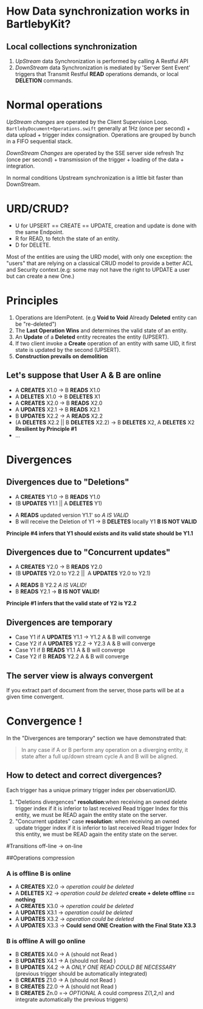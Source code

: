 # How Data synchronization works in BartlebyKit?

## Local collections synchronization

1. *UpStream* data Synchronization is performed by calling A Restful API 
2. *DownStream* data Synchronization is mediated by 'Server Sent Event' triggers that Transmit Restful **READ** operations demands, or local **DELETION** commands. 

# Normal operations

*UpStream changes* are operated by the Client Supervision Loop. `BartlebyDocument+Operations.swift` 
generally at 1Hz (once per second) + data upload + trigger index consignation. Operations are grouped by bunch in a FIFO sequential stack.

*DownStream Changes* are operated by the SSE server side refresh  1hz (once per second) + transmission of the trigger + loading of the data + integration.

In normal conditions Upstream synchronization is a little bit faster than DownStream.

# URD/CRUD?

- U for UPSERT == CREATE == UPDATE, creation and update is done with the same Endpoint.
- R for READ, to fetch the state of an entity.
- D for DELETE. 

Most of the entities are using the URD model, with only one exception: the "users" that are relying on a classical CRUD model to provide a better ACL and Security context.(e.g: some may not have the right to UPDATE a user but can create a new One.)
  
# Principles

1. Operations are IdemPotent. (e.g **Void to Void** Already **Deleted** entity can be "re-deleted")
2. The **Last Operation Wins** and determines the valid state of an entity.
3. An **Update** of a **Deleted** entity recreates the entity (UPSERT).
4. If two client invoke a **Create** operation of an entity with same UID, it first state is updated by the second (UPSERT).
5. **Construction prevails on demolition**

## Let's suppose that User A & B are online
 
- A **CREATES** X1.0 ->  B **READS** X1.0
- A **DELETES** X1.0 ->  B **DELETES** X1
- A **CREATES** X2.0 ->  B **READS** X2.0
- A **UPDATES** X2.1 ->  B **READS** X2.1
- B **UPDATES** X2.2 ->  A **READS** X2.2
- (A **DELETES** X2.2 || B **DELETES** X2.2)  ->  B **DELETES** X2, A **DELETES** X2 **Resilient by Principle #1** 
- ... 

# Divergences

## Divergences due to "Deletions"

- A **CREATES** Y1.0 -> B **READS** Y1.0  
- (B **UPDATES** Y1.1 || A **DELETES** Y1) 
+ A **READS** updated version Y1.1' so *A IS VALID*
+ B will receive the Deletion of Y1 -> B **DELETES** locally Y1 **B IS NOT VALID**

**Principle #4 infers that Y1 should exists and its valid state should be Y1.1**


## Divergences due to "Concurrent updates"

- A **CREATES** Y2.0 -> B **READS** Y2.0
- (B **UPDATES** Y2.0 to Y2.2 ||  A **UPDATES** Y2.0 to Y2.1)
+ A **READS** B Y2.2 *A IS VALID!* 
+ B **READS** Y2.1 -> **B IS NOT VALID!**

**Principle #1 infers that the valid state of Y2 is Y2.2**

## Divergences are temporary

+ Case Y1 if A **UPDATES** Y1.1 -> Y1.2 A & B will converge
+ Case Y2 if A **UPDATES** Y2.2 -> Y2.3 A & B will converge
+ Case Y1 if B **READS** Y1.1 A & B will converge
+ Case Y2 if B **READS** Y2.2 A & B will converge

## The server view is always convergent

If you extract part of document from the server, those parts will be at a given time convergent.

# Convergence !

In the "Divergences are temporary" section we have demonstrated that:

> In any case if A or B perform any operation on a diverging entity, it state after a full up/down stream cycle A and B will be aligned.

## How to detect and correct divergences?

Each trigger has a unique primary trigger index per observationUID.

1. "Deletions divergences" **resolution**:when receiving an owned delete trigger index if it is inferior to last received Read trigger Index for this entity, we must be READ again the entity state on the server.
2. "Concurrent updates" case **resolution**: when receiving an owned update trigger index if it is inferior to last received Read trigger Index for this entity, we must be READ again the entity state on the server.
 

#Transitions off-line -> on-line  

##Operations compression

### A is offline B is online

- A **CREATES** X2.0  -> *operation could be deleted*
- A **DELETES** X2 -> *operation could be deleted* **create + delete offline == nothing**
- A **CREATES** X3.0  -> *operation could be deleted*
- A **UPDATES** X3.1 -> *operation could be deleted*
- A **UPDATES** X3.2 -> *operation could be deleted*
- A **UPDATES** X3.3 -> **Could send ONE Creation with the Final State X3.3**


### B is offline A will go online

- B **CREATES** X4.0 -> A (should not Read )
- B **UPDATES** X4.1 -> A (should not Read )
- B **UPDATES** X4.2 -> A *ONLY ONE READ COULD BE NECESSARY* (previous trigger should be automatically integrated) 
- B **CREATES** Z1.0 -> A (should not Read )
- B **CREATES** Z2.0 -> A (should not Read )  
- B **CREATES** Zn.0 =-> *OPTIONAL* A could compress Z(1,2,n) and integrate automatically the previous triggers)



